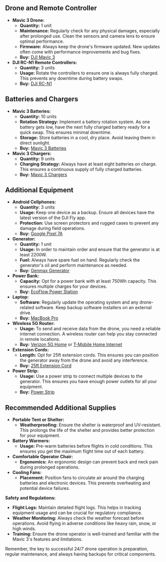 ## Drone and Remote Controller

- **Mavic 3 Drone:**
  - **Quantity:** 1 unit
  - **Maintenance:** Regularly check for any physical damages, especially after prolonged use. Clean the sensors and camera lens to ensure optimal performance.
  - **Firmware:** Always keep the drone's firmware updated. New updates often come with performance improvements and bug fixes.
  - **Buy:** [DJI Mavic 3](https://www.dji.com/mavic-3)
- **DJI RC-N1 Remote Controllers:**
  - **Quantity:** 3 units
  - **Usage:** Rotate the controllers to ensure one is always fully charged. This prevents any downtime during battery swaps.
  - **Buy:** [DJI RC-N1](https://www.amazon.com/dp/B09MJQ29Z8)

## Batteries and Chargers

- **Mavic 3 Batteries:**
  - **Quantity:** 10 units
  - **Rotation Strategy:** Implement a battery rotation system. As one battery gets low, have the next fully charged battery ready for a quick swap. This ensures minimal downtime.
  - **Storage:** Store batteries in a cool, dry place. Avoid leaving them in direct sunlight.
  - **Buy:** [Mavic 3 Batteries](https://store.dji.com/product/dji-mavic-3-intelligent-flight-battery)
- **Mavic 3 Chargers:**
  - **Quantity:** 9 units
  - **Charging Strategy:** Always have at least eight batteries on charge. This ensures a continuous supply of fully charged batteries.
  - **Buy:** [Mavic 3 Chargers](https://www.aliexpress.us/item/3256804318093039.html)

## Additional Equipment

- **Android Cellphones:**
  - **Quantity:** 3 units
  - **Usage:** Keep one device as a backup. Ensure all devices have the latest version of the DJI Fly app.
  - **Protection:** Use screen protectors and rugged cases to prevent any damage during field operations.
  - **Buy:** [Google Pixel 7A](https://store.google.com/product/pixel_7a)
- **Generator:**
  - **Quantity:** 1 unit
  - **Usage:** In order to maintain order and ensure that the generator is at least 2200W.
  - **Fuel:** Always have spare fuel on hand. Regularly check the generator's oil and perform maintenance as needed.
  - **Buy:** [Genmax Generator](https://www.amazon.com/dp/B099JZXBPW)
- **Power Bank:**
  - **Capacity:** Opt for a power bank with at least 750Wh capacity. This ensures multiple charges for your devices.
  - **Buy:** [EcoFlow Power Station](https://www.amazon.com/dp/B0BVLPGS79)
- **Laptop:**
  - **Software:** Regularly update the operating system and any drone-related software. Keep backup software installers on an external drive.
  - **Buy:** [MacBook Pro](https://www.apple.com/macbook-pro)
- **Wireless 5G Router:**
  - **Usage:** To send and receive data from the drone, you need a reliable internet connection. A wireless router can help you stay connected in remote locations.
  - **Buy:** [Verizon 5G Home](https://www.verizon.com/home/internet/5g/) or [T-Mobile Home Internet](https://www.t-mobile.com/home-internet)
- **Extension Cords:**
  - **Length:** Opt for 25ft extension cords. This ensures you can position the generator away from the drone and avoid any interference.
  - **Buy:** [25ft Extension Cord](https://www.amazon.com/dp/B075BCD1LP)
- **Power Strip:**
  - **Usage:** Use a power strip to connect multiple devices to the generator. This ensures you have enough power outlets for all your equipment.
  - **Buy:** [Power Strip](https://www.amazon.com/dp/B07GPF72BZ)

## Recommended Additional Supplies

- **Portable Tent or Shelter:**
  - **Weatherproofing:** Ensure the shelter is waterproof and UV-resistant. This prolongs the life of the shelter and provides better protection for your equipment.
- **Battery Warmers:**
  - **Usage:** Pre-warm batteries before flights in cold conditions. This ensures you get the maximum flight time out of each battery.
- **Comfortable Operator Chair:**
  - **Ergonomics:** An ergonomic design can prevent back and neck pain during prolonged operations.
- **Cooling Fans:**
  - **Placement:** Position fans to circulate air around the charging batteries and electronic devices. This prevents overheating and potential device failures.

**Safety and Regulations:**

- **Flight Logs:** Maintain detailed flight logs. This helps in tracking equipment usage and can be crucial for regulatory compliance.
- **Weather Monitoring:** Always check the weather forecast before operations. Avoid flying in adverse conditions like heavy rain, snow, or high winds.
- **Training:** Ensure the drone operator is well-trained and familiar with the Mavic 3's features and limitations.

Remember, the key to successful 24/7 drone operation is preparation, regular maintenance, and always having backups for critical components.
